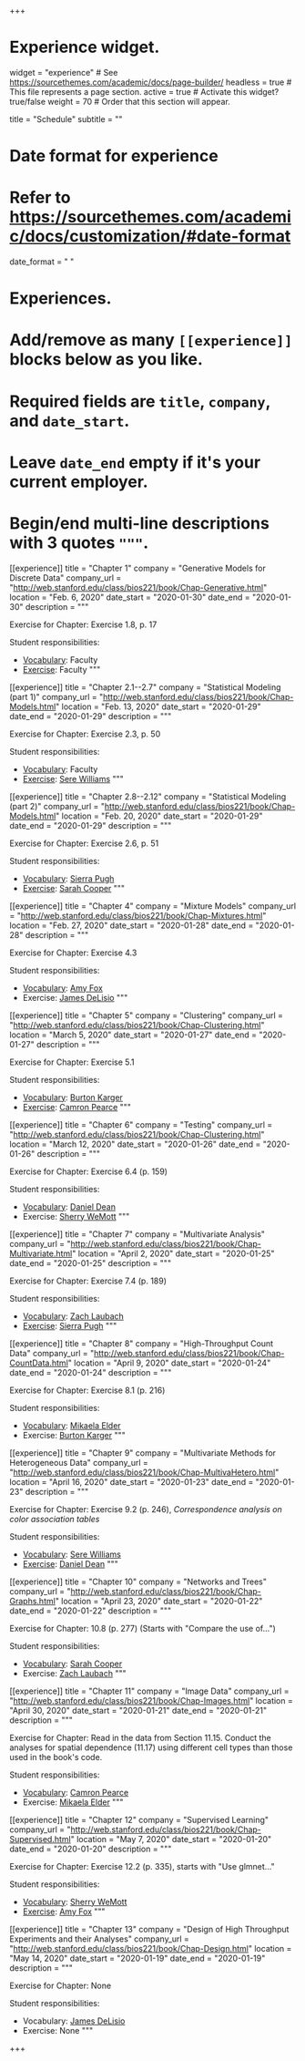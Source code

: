+++
# Experience widget.
widget = "experience"  # See https://sourcethemes.com/academic/docs/page-builder/
headless = true  # This file represents a page section.
active = true  # Activate this widget? true/false
weight = 70  # Order that this section will appear.

title = "Schedule"
subtitle = ""

# Date format for experience
#   Refer to https://sourcethemes.com/academic/docs/customization/#date-format
date_format = "   "

# Experiences.
#   Add/remove as many `[[experience]]` blocks below as you like.
#   Required fields are `title`, `company`, and `date_start`.
#   Leave `date_end` empty if it's your current employer.
#   Begin/end multi-line descriptions with 3 quotes `"""`.

  
[[experience]]
  title = "Chapter 1"
  company = "Generative Models for Discrete Data"
  company_url = "http://web.stanford.edu/class/bios221/book/Chap-Generative.html"
  location = "Feb. 6, 2020"
  date_start = "2020-01-30"
  date_end = "2020-01-30"
  description = """
  
  Exercise for Chapter: Exercise 1.8, p. 17
  
  Student responsibilities:

  * [Vocabulary](https://kind-neumann-789611.netlify.com/post/vocabulary-for-chapter-1/): Faculty
  * [Exercise](https://kind-neumann-789611.netlify.com/post/exercise-solution-for-chapter-1/): Faculty
  """

[[experience]]
  title = "Chapter 2.1--2.7"
  company = "Statistical Modeling (part 1)"
  company_url = "http://web.stanford.edu/class/bios221/book/Chap-Models.html"
  location = "Feb. 13, 2020"
  date_start = "2020-01-29"
  date_end = "2020-01-29"
  description = """
  
  Exercise for Chapter: Exercise 2.3, p. 50
  
  Student responsibilities:

  * [Vocabulary](https://kind-neumann-789611.netlify.com/post/vocabularly-for-chapter-2-part-1/): Faculty
  * [Exercise](https://kind-neumann-789611.netlify.com/post/exercise-solution-for-chapter-2/): [Sere Williams](https://kind-neumann-789611.netlify.com/authors/sere-williams/)
  """
  
[[experience]]
  title = "Chapter 2.8--2.12"
  company = "Statistical Modeling (part 2)"
  company_url = "http://web.stanford.edu/class/bios221/book/Chap-Models.html"
  location = "Feb. 20, 2020"
  date_start = "2020-01-29"
  date_end = "2020-01-29"
  description = """
  
  Exercise for Chapter: Exercise 2.6, p. 51
  
  Student responsibilities:

  * [Vocabulary](https://kind-neumann-789611.netlify.com/post/vocabulary-for-chapter-2-8-2-12/): [Sierra Pugh](https://kind-neumann-789611.netlify.com/authors/sierra-pugh/)
  * [Exercise](https://kind-neumann-789611.netlify.app/post/ex-2-6/): [Sarah Cooper](https://kind-neumann-789611.netlify.com/authors/sarah-cooper/)
  """
  
[[experience]]
  title = "Chapter 4"
  company = "Mixture Models"
  company_url = "http://web.stanford.edu/class/bios221/book/Chap-Mixtures.html"
  location = "Feb. 27, 2020"
  date_start = "2020-01-28"
  date_end = "2020-01-28"
  description = """
  
  Exercise for Chapter: Exercise 4.3
  
  Student responsibilities:

  * [Vocabulary](https://kind-neumann-789611.netlify.com/post/vocabulary-for-chapter-4/): [Amy Fox](https://kind-neumann-789611.netlify.com/authors/amy-fox/)
  * Exercise: [James DeLisio](https://kind-neumann-789611.netlify.com/authors/james_dilisio/)
  """

[[experience]]
  title = "Chapter 5"
  company = "Clustering"
  company_url = "http://web.stanford.edu/class/bios221/book/Chap-Clustering.html"
  location = "March 5, 2020"
  date_start = "2020-01-27"
  date_end = "2020-01-27"
  description = """
  
  Exercise for Chapter: Exercise 5.1
  
  Student responsibilities:

  * [Vocabulary](https://kind-neumann-789611.netlify.com/post/vocabulary-for-chapter-5/): [Burton Karger](https://kind-neumann-789611.netlify.com/authors/burton-karger/)
  * [Exercise](https://kind-neumann-789611.netlify.app/post/exercise-solution-for-5-1/): [Camron Pearce](https://kind-neumann-789611.netlify.com/authors/camron-pearce/)
  """
  
[[experience]]
  title = "Chapter 6"
  company = "Testing"
  company_url = "http://web.stanford.edu/class/bios221/book/Chap-Clustering.html"
  location = "March 12, 2020"
  date_start = "2020-01-26"
  date_end = "2020-01-26"
  description = """
  
  Exercise for Chapter: Exercise 6.4 (p. 159)
  
  Student responsibilities:

  * [Vocabulary](https://kind-neumann-789611.netlify.app/post/vocabulary-for-chapter-6/): [Daniel Dean](https://kind-neumann-789611.netlify.com/authors/daniel-dean/)
  * Exercise: [Sherry WeMott](https://kind-neumann-789611.netlify.com/authors/sherry-wemott/)
  """
  
[[experience]]
  title = "Chapter 7"
  company = "Multivariate Analysis"
  company_url = "http://web.stanford.edu/class/bios221/book/Chap-Multivariate.html"
  location = "April 2, 2020"
  date_start = "2020-01-25"
  date_end = "2020-01-25"
  description = """
  
  Exercise for Chapter: Exercise 7.4 (p. 189)
  
  Student responsibilities:

  * [Vocabulary](https://kind-neumann-789611.netlify.app/post/vocabulary-for-chapter-7/): [Zach Laubach](https://kind-neumann-789611.netlify.com/authors/zach_laubach/)
  * [Exercise](https://kind-neumann-789611.netlify.app/post/exercise-solution-for-chapter-7/): [Sierra Pugh](https://kind-neumann-789611.netlify.com/authors/sierra-pugh/)
  """
  
[[experience]]
  title = "Chapter 8"
  company = "High-Throughput Count Data"
  company_url = "http://web.stanford.edu/class/bios221/book/Chap-CountData.html"
  location = "April 9, 2020"
  date_start = "2020-01-24"
  date_end = "2020-01-24"
  description = """
  
  Exercise for Chapter: Exercise 8.1 (p. 216)
  
  Student responsibilities:

  * [Vocabulary](https://kind-neumann-789611.netlify.app/post/chapter-8-vocabulary-list/): [Mikaela Elder](https://kind-neumann-789611.netlify.com/authors/mikaela-elder/)
  * Exercise: [Burton Karger](https://kind-neumann-789611.netlify.com/authors/burton-karger/)
  """
  
[[experience]]
  title = "Chapter 9"
  company = "Multivariate Methods for Heterogeneous Data"
  company_url = "http://web.stanford.edu/class/bios221/book/Chap-MultivaHetero.html"
  location = "April 16, 2020"
  date_start = "2020-01-23"
  date_end = "2020-01-23"
  description = """
  
  Exercise for Chapter: Exercise 9.2 (p. 246), *Correspondence analysis on color association tables*
  
  Student responsibilities:

  * [Vocabulary](https://kind-neumann-789611.netlify.app/post/vocabulary-for-chapter-9/): [Sere Williams](https://kind-neumann-789611.netlify.com/authors/sere-williams/)
  * [Exercise](https://kind-neumann-789611.netlify.app/post/exercise-solution-for-chapter-9/): [Daniel Dean](https://kind-neumann-789611.netlify.com/authors/daniel-dean/)
  """

[[experience]]
  title = "Chapter 10"
  company = "Networks and Trees"
  company_url = "http://web.stanford.edu/class/bios221/book/Chap-Graphs.html"
  location = "April 23, 2020"
  date_start = "2020-01-22"
  date_end = "2020-01-22"
  description = """
  
  Exercise for Chapter: 10.8 (p. 277) (Starts with "Compare the use of...")
  
  Student responsibilities:

  * [Vocabulary](https://kind-neumann-789611.netlify.app/post/vocabulary-for-chapter-10/): [Sarah Cooper](https://kind-neumann-789611.netlify.com/authors/sarah-cooper/)
  * Exercise: [Zach Laubach](https://kind-neumann-789611.netlify.com/authors/zach_laubach/)
  """
  
[[experience]]
  title = "Chapter 11"
  company = "Image Data"
  company_url = "http://web.stanford.edu/class/bios221/book/Chap-Images.html"
  location = "April 30, 2020"
  date_start = "2020-01-21"
  date_end = "2020-01-21"
  description = """
  
  Exercise for Chapter: Read in the data from Section 11.15. Conduct the analyses for spatial dependence (11.17) using different cell types than those used in the book's code.
  
  Student responsibilities:

  * [Vocabulary](https://kind-neumann-789611.netlify.app/post/vocabulary-for-chapter-11/): [Camron Pearce](https://kind-neumann-789611.netlify.com/authors/camron-pearce/)
  * Exercise: [Mikaela Elder](https://kind-neumann-789611.netlify.com/authors/mikaela-elder/)
  """

[[experience]]
  title = "Chapter 12"
  company = "Supervised Learning"
  company_url = "http://web.stanford.edu/class/bios221/book/Chap-Supervised.html"
  location = "May 7, 2020"
  date_start = "2020-01-20"
  date_end = "2020-01-20"
  description = """
  
  Exercise for Chapter: Exercise 12.2 (p. 335), starts with "Use glmnet..."
  
  Student responsibilities:

  * [Vocabulary](https://kind-neumann-789611.netlify.app/post/vocabulary-for-chapter-12/): [Sherry WeMott](https://kind-neumann-789611.netlify.com/authors/sherry-wemott/)
  * [Exercise](https://kind-neumann-789611.netlify.app/post/exercise-solution-for-chapter-12/): [Amy Fox](https://kind-neumann-789611.netlify.com/authors/amy-fox/)
  """

[[experience]]
  title = "Chapter 13"
  company = "Design of High Throughput Experiments and their Analyses"
  company_url = "http://web.stanford.edu/class/bios221/book/Chap-Design.html"
  location = "May 14, 2020"
  date_start = "2020-01-19"
  date_end = "2020-01-19"
  description = """
  
  Exercise for Chapter: None
  
  Student responsibilities:

  * Vocabulary: [James DeLisio](https://kind-neumann-789611.netlify.com/authors/james_dilisio/)
  * Exercise: None
  """

+++